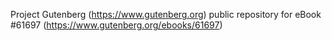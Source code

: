 Project Gutenberg (https://www.gutenberg.org) public repository for eBook #61697 (https://www.gutenberg.org/ebooks/61697)
